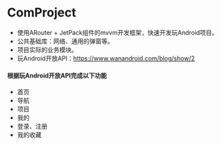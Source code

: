 # ComProject

* 使用ARouter + JetPack组件的mvvm开发框架，快速开发玩Android项目。
* 公共基础库：网络、通用的弹窗等。
* 项目实际的业务模块。
* 玩Android开放API：https://www.wanandroid.com/blog/show/2

#### 根据玩Android开放API完成以下功能
* 首页
* 导航
* 项目
* 我的
* 登录、注册
* 我的收藏




